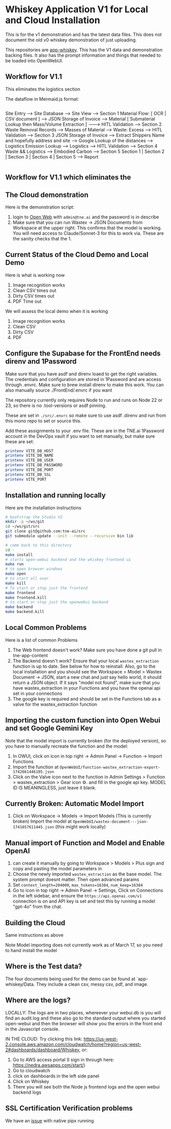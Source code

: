 # Whiskey Application V1 for Local and Cloud Installation

This is for the v1 demonstration and has the latest data files. This does not
document the old v0 whiskey demonstration of just uploading.

This repositories are [app-whiskey](https://github.com/tne-ai/app-whiskey). This
has the V1 data and demonstration backing files. It also has the prompt
information and things that needed to be loaded into OpenWebUI.

## Workflow for V1.1

This eliminates the logistics section

The dataflow in Mermaid.js format:

```

```

Site Entry —> Site Database —> Site View —> Section 1
Material Flow: [ OCR | CSV document ] —> JSON Storage of Invoice --> Material [ Submaterial Lookup then Mass/Volume Extraction ] ---> HITL Validation -—> Section 2
Waste Removal Records —> Masses of Material —> Waste: Excess --> HITL Validation —> Section 3
JSON Storage of Invoice --> Extract Shippers Name and hopefully address and site --> Google Lookup of the distances —> Logistics Emission Lookup —> Logistics --> HITL Validation —> Section 4
Waste && Logistics —> Embodied Carbon —> Section 5
Section 1 | Section 2 | Section 3 | Section 4 | Section 5 --> Report

```

```

## Workflow for V1.1 which eliminates the

## The Cloud demonstration

Here is the demonstration script:

1. login to [Open Web](https://open-webui.dev.tne.ai) with `admin@tne.ai` and
   the password is in describe
1. Make sure that you can run Wastex -> JSON Documents from Workspace at the
   upper right. This confirms that the model is working. You will need access to
   Claude/Sonnet-3 for this to work via. These are the sanity checks that the 1.

## Current Status of the Cloud Demo and Local Demo

Here is what is working now

1. Image recognition works
1. Clean CSV times out
1. Dirty CSV times out
1. PDF Time out

We will assess the local demo when it is working

1. Image recognition works
1. Clean CSV
1. Dirty CSV
1. PDF

## Configure the Supabase for the FrontEnd needs direnv and 1Password

Make sure that you have asdf and direnv loaed to get the right variables. The
credentials and configuration are stored in 1Password and are access through
.envrc. Make sure to brew install direnv to make this work. You can also
manually source ./FrontEnd/.envrc if you want

The repository currently only requires Node to run and runs on Node 22 or 23, so
there is no .tool-versions or asdf pinning.

These are set in `./src/.envrc` so make sure to use asdf .direnv and run from
this mono repo to set or source this.

Add these assignments to your .env file. These are in the TNE.ai 1Password
account in the DevOps vault if you want to set manually, but make sure these are
set:

```sh
printenv VITE_DB_HOST
printenv VITE_DB_NAME
printenv VITE_DB_USER
printenv VITE_DB_PASSWORD
printenv VITE_DB_PORT
printenv VITE_DB_SSL
printenv VITE_PORT
```

## Installation and running locally

Here are the installation instructions

```sh
# bootstrap the Studio V2
mkdir -p ~/ws/git
cd ~/ws/git/src
git clone git@github.com:tne-ai/src
git submodule update --init --remote --recursive bin lib

# come back to this directory
cd -
make install
# starts open-webui backend and the whiskey frontend ui
make run
# to open browser windows
make open
# to start all over
make kill
# To start or stop just the frontend
make frontend
make frontend.kill
# to start or stop just the openwebui backend
make backend
make backend.kill
```

## Local Common Problems

Here is a list of common Problems

1. The Web frontend doesn't work? Make sure you have done a git pull in
   tne-app-content
1. The Backend doesn't work? Ensure that your local `wastex_extraction` function is up to date. See below for how to reinstall.
   Also, go to the local installation and you should see the
   Workspace > Model > Wastex Document -> JSON, start a new chat and just say
   hello world, it should return a JSON object. If it says "model not found", make
   sure that you have wastex_extraction in your Functions and you have the openai api set in your connections
1. The google key is required and should be set in the Functions tab as a valve for the wastex_extraction function

## Importing the custom function into Open Webui and set Google Gemini Key

Note that the model import is currently broken (for the deployed version), so you have to manually recreate
the function and the model:

1. In OWUI, click on icon in top right -> Admin Panel -> Function -> Import Functions
1. Import the function at `OpenWebUI/function-wastex_extraction-export-1742661446105.json`
1. Click on the Valve icon next to the function in Admin Settings > Function >
   wastex_extraction > Gear icon ⚙️. and fill in the google api
   key. MODEL ID IS MEANINGLESS, just leave it blank.

## Currently Broken: Automatic Model Import

1. Click on Workspace -> Models -> Import Models (This is currently broken)
   Import the model at `OpenWebUI/wastex-document---json-1741657611445.json`
   (this might work locally)

## Manual import of Function and Model and Enable OpenAI

1. can create it manually by going to
   Workspace > Models > Plus sign and copy and pasting the model parameters in
1. Choose the newly imported `wastex_extraction` as the base model. The system
   prompt doesnt matter. Then open advanced params
1. Set `context_length=204000`, `max_tokens=16384`, `num_keep=16384`
1. Go to icon in top right -> Admin Panel -> Settings, Click on Connections in
   the left sidebar, and ensure the `https://api.openai.com/v1` connection is on
   and API key is set and test this by running a model "gpt-4o" from the chat.

## Building the Cloud

Same instructions as above

Note Model importing does not currently work as of March 17, so you need to hand
install the model

## Where is the Test data?

The four documents being used for the demo can be found at `app-whiskey/Data.
They include a clean csv, messy csv, pdf, and image.

## Where are the logs?

LOCALLY:
The logs are in two places, whereever your webui.db is you will find an
audit.log and these also go to the standard output where you started open-webui
and then the browser will show you the errors in the front end in the
Javascript console.

IN THE CLOUD:
Try clicking this link: https://us-west-2.console.aws.amazon.com/cloudwatch/home?region=us-west-2#dashboards/dashboard/Whiskey, or:

1. Go to AWS access portal (I sign in through here: https://nedra.awsapps.com/start/)
2. Go to cloudwatch
3. click on dashboards in the left side panel
4. Click on Whiskey
5. There you will see both the Node js frontend logs and the open webui backend logs

## SSL Certification Verification problems

We have an [issue](https://github.com/open-webui/open-webui/discussions/3702)
with native pipx running
